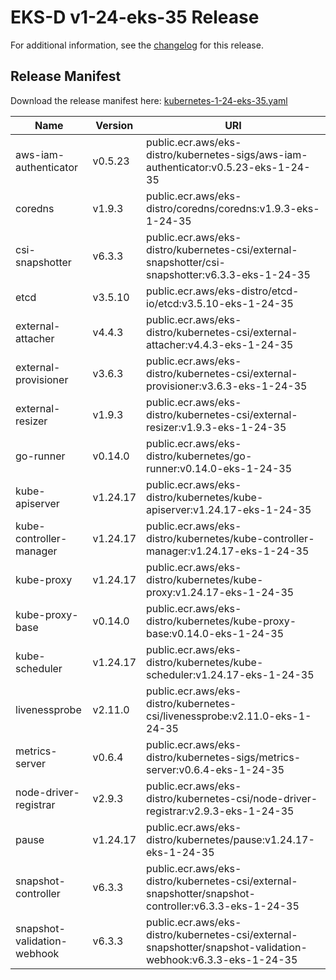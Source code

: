 # EKS-D v1-24-eks-35 Release

For additional information, see the [changelog](CHANGELOG-v1-24-eks-35.md) for this release.

## Release Manifest

Download the release manifest here: [kubernetes-1-24-eks-35.yaml](https://distro.eks.amazonaws.com/kubernetes-1-24/kubernetes-1-24-eks-35.yaml)

| Name | Version | URI |
|------|---------|-----|
| aws-iam-authenticator | v0.5.23 | public.ecr.aws/eks-distro/kubernetes-sigs/aws-iam-authenticator:v0.5.23-eks-1-24-35 |
| coredns | v1.9.3 | public.ecr.aws/eks-distro/coredns/coredns:v1.9.3-eks-1-24-35 |
| csi-snapshotter | v6.3.3 | public.ecr.aws/eks-distro/kubernetes-csi/external-snapshotter/csi-snapshotter:v6.3.3-eks-1-24-35 |
| etcd | v3.5.10 | public.ecr.aws/eks-distro/etcd-io/etcd:v3.5.10-eks-1-24-35 |
| external-attacher | v4.4.3 | public.ecr.aws/eks-distro/kubernetes-csi/external-attacher:v4.4.3-eks-1-24-35 |
| external-provisioner | v3.6.3 | public.ecr.aws/eks-distro/kubernetes-csi/external-provisioner:v3.6.3-eks-1-24-35 |
| external-resizer | v1.9.3 | public.ecr.aws/eks-distro/kubernetes-csi/external-resizer:v1.9.3-eks-1-24-35 |
| go-runner | v0.14.0 | public.ecr.aws/eks-distro/kubernetes/go-runner:v0.14.0-eks-1-24-35 |
| kube-apiserver | v1.24.17 | public.ecr.aws/eks-distro/kubernetes/kube-apiserver:v1.24.17-eks-1-24-35 |
| kube-controller-manager | v1.24.17 | public.ecr.aws/eks-distro/kubernetes/kube-controller-manager:v1.24.17-eks-1-24-35 |
| kube-proxy | v1.24.17 | public.ecr.aws/eks-distro/kubernetes/kube-proxy:v1.24.17-eks-1-24-35 |
| kube-proxy-base | v0.14.0 | public.ecr.aws/eks-distro/kubernetes/kube-proxy-base:v0.14.0-eks-1-24-35 |
| kube-scheduler | v1.24.17 | public.ecr.aws/eks-distro/kubernetes/kube-scheduler:v1.24.17-eks-1-24-35 |
| livenessprobe | v2.11.0 | public.ecr.aws/eks-distro/kubernetes-csi/livenessprobe:v2.11.0-eks-1-24-35 |
| metrics-server | v0.6.4 | public.ecr.aws/eks-distro/kubernetes-sigs/metrics-server:v0.6.4-eks-1-24-35 |
| node-driver-registrar | v2.9.3 | public.ecr.aws/eks-distro/kubernetes-csi/node-driver-registrar:v2.9.3-eks-1-24-35 |
| pause | v1.24.17 | public.ecr.aws/eks-distro/kubernetes/pause:v1.24.17-eks-1-24-35 |
| snapshot-controller | v6.3.3 | public.ecr.aws/eks-distro/kubernetes-csi/external-snapshotter/snapshot-controller:v6.3.3-eks-1-24-35 |
| snapshot-validation-webhook | v6.3.3 | public.ecr.aws/eks-distro/kubernetes-csi/external-snapshotter/snapshot-validation-webhook:v6.3.3-eks-1-24-35 |
